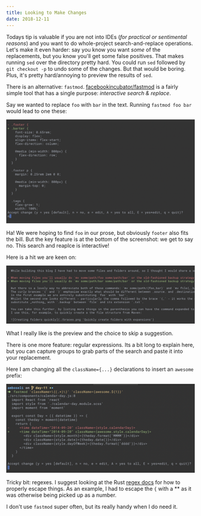```yaml
---
title: Looking to Make Changes
date: 2018-12-11
---
```


Todays tip is valuable if you are not into IDEs (_for practical or sentimental reasons_) and you want to do whole-project search-and-replace operations.
Let's make it even harder: say you know you want _some_ of the replacements, but you know you'll get some false positives.
That makes running `sed` over the directory pretty hard.
You could run `sed` followed by `git checkout -p` to undo some of the changes. But that would be boring.
Plus, it's pretty hard/annoying to preview the results of `sed`.

There is an alternative: `fastmod`. [facebookincubator/fastmod](https://github.com/facebookincubator/fastmod) is a fairly simple tool
that has a single purpose: _interactive search & replace_.

Say we wanted to replace `foo` with `bar` in the text.
Running `fastmod foo bar` would lead to one these:

![Rejecting a change in fastmod](./fastmod1.png 'Here is a change we dont want')

Ha! We were hoping to find `foo` in our prose, but obviously `footer` also fits the bill.
But the key feature is at the bottom of the screenshot: we get to say no.
This search and reaplce is interactive!

Here is a hit we are keen on:

![Accepted change in fastmod](./fastmod2.png 'Much better hit!')

What I really like is the preview and the choice to skip a suggestion.

There is one more feature: regular expressions.
Its a bit long to explain here, but you can capture groups to grab parts of the search and paste it into your replacement.

Here I am changing all the `className={...}` declarations to insert an `awesome` prefix:

![Fastmod regex](./fastmod-regex.png 'Search and Replace on the commandline with a regex')

Tricky bit: regexes. I suggest looking at the Rust [regex docs](https://docs.rs/regex/1.1.0/regex/) for how to properly escape things.
As an example, I had to escape the `{` with a \*\* as it was otherwise being picked up as a number.

I don't use `fastmod` super often, but its really handy when I do need it.
